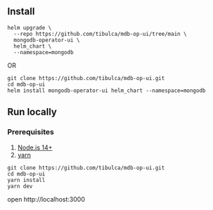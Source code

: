 ## Install

```
helm upgrade \
  --repo https://github.com/tibulca/mdb-op-ui/tree/main \
  mongodb-operator-ui \
  helm_chart \
  --namespace=mongodb
```

OR

```
git clone https://github.com/tibulca/mdb-op-ui.git
cd mdb-op-ui
helm install mongodb-operator-ui helm_chart --namespace=mongodb
```

## Run locally

### Prerequisites

1. [Node.js 14+](https://nodejs.org/en/download/)
2. [yarn](https://classic.yarnpkg.com/lang/en/docs/install)

```
git clone https://github.com/tibulca/mdb-op-ui.git
cd mdb-op-ui
yarn install
yarn dev
```

open http://localhost:3000
